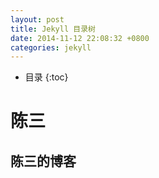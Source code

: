 ```yaml
---
layout: post
title: Jekyll 目录树
date: 2014-11-12 22:08:32 +0800
categories: jekyll
---
```


* 目录
{:toc}

# 陈三

## 陈三的博客
